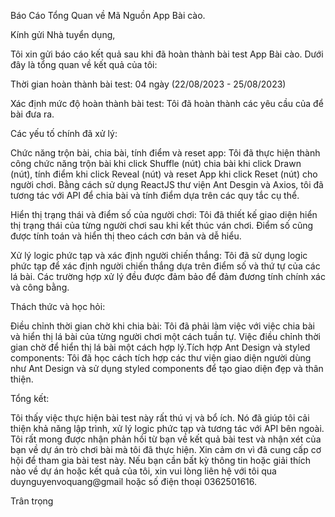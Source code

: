 Báo Cáo Tổng Quan về Mã Nguồn App Bài cào.

Kính gửi Nhà tuyển dụng,

Tôi xin gửi báo cáo kết quả sau khi đã hoàn thành bài test App Bài cào. Dưới đây là tổng quan về kết quả của tôi:

Thời gian hoàn thành bài test: 04 ngày (22/08/2023 - 25/08/2023)

Xác định mức độ hoàn thành bài test: Tôi đã hoàn thành các yêu cầu của để bài đưa ra.

Các yếu tố chính đã xử lý:

Chức năng trộn bài, chia bài, tính điểm và reset app: Tôi đã thực hiện thành công chức năng trộn bài khi click Shuffle (nút) chia bài khi click Drawn (nút), tính điểm khi click Reveal (nút) và reset App khi click Reset (nút) cho người chơi. Bằng cách sử dụng ReactJS thư viện Ant Desgin và Axios, tôi đã tương tác với API để chia bài và tính điểm dựa trên các quy tắc cụ thể.

Hiển thị trạng thái và điểm số của người chơi: Tôi đã thiết kế giao diện hiển thị trạng thái của từng người chơi sau khi kết thúc ván chơi. Điểm số cũng được tính toán và hiển thị theo cách cơn bản và dễ hiểu.

Xử lý logic phức tạp và xác định người chiến thắng: Tôi đã sử dụng logic phức tạp để xác định người chiến thắng dựa trên điểm số và thứ tự của các lá bài. Các trường hợp xử lý đều được đảm bảo để đảm đương tính chính xác và công bằng.

Thách thức và học hỏi:

Điều chỉnh thời gian chờ khi chia bài: Tôi đã phải làm việc với việc chia bài và hiển thị lá bài của từng người chơi một cách tuần tự. Việc điều chỉnh thời gian chờ để hiển thị lá bài một cách hợp lý.Tích hợp Ant Design và styled components: Tôi đã học cách tích hợp các thư viện giao diện người dùng như Ant Design và sử dụng styled components để tạo giao diện đẹp và thân thiện.

Tổng kết:

Tôi thấy việc thực hiện bài test này rất thú vị và bổ ích. Nó đã giúp tôi cải thiện khả năng lập trình, xử lý logic phức tạp và tương tác với API bên ngoài. Tôi rất mong được nhận phản hồi từ bạn về kết quả bài test và nhận xét của bạn về dự án trò chơi bài mà tôi đã thực hiện.
Xin cảm ơn vì đã cung cấp cơ hội để tham gia bài test này. Nếu bạn cần bất kỳ thông tin hoặc giải thích nào về dự án hoặc kết quả của tôi, xin vui lòng liên hệ với tôi qua duynguyenvoquang@gmail hoặc số điện thoại 0362501616.

Trân trọng

